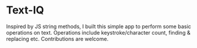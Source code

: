 # Text-IQ
Inspired by JS string methods, I built this simple app to perform some basic operations on text. 
Operations include keystroke/character count, finding & replacing etc.
Contributions are welcome.
